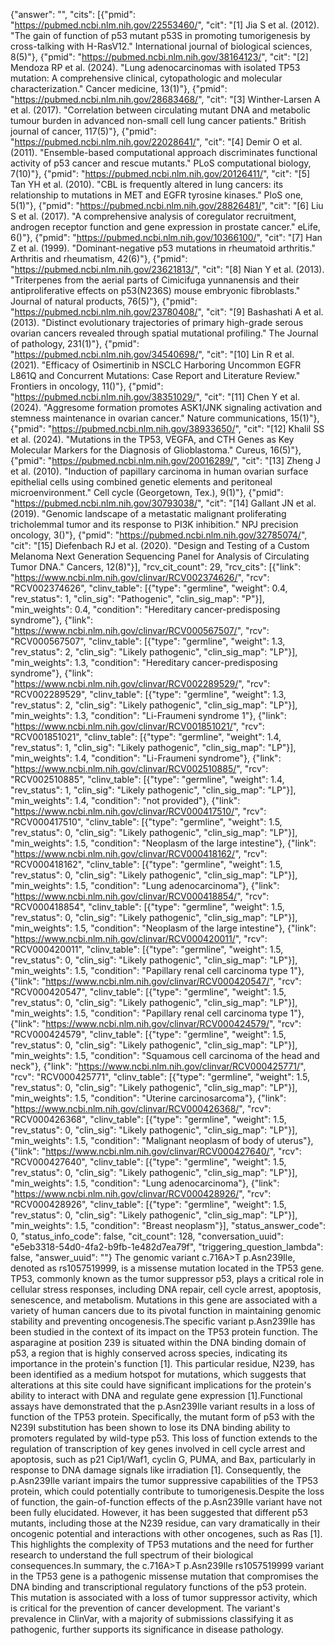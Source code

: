 {"answer": "", "cits": [{"pmid": "https://pubmed.ncbi.nlm.nih.gov/22553460/", "cit": "[1] Jia S et al. (2012). \"The gain of function of p53 mutant p53S in promoting tumorigenesis by cross-talking with H-RasV12.\" International journal of biological sciences, 8(5)"}, {"pmid": "https://pubmed.ncbi.nlm.nih.gov/38164123/", "cit": "[2] Mendoza RP et al. (2024). \"Lung adenocarcinomas with isolated TP53 mutation: A comprehensive clinical, cytopathologic and molecular characterization.\" Cancer medicine, 13(1)"}, {"pmid": "https://pubmed.ncbi.nlm.nih.gov/28683468/", "cit": "[3] Winther-Larsen A et al. (2017). \"Correlation between circulating mutant DNA and metabolic tumour burden in advanced non-small cell lung cancer patients.\" British journal of cancer, 117(5)"}, {"pmid": "https://pubmed.ncbi.nlm.nih.gov/22028641/", "cit": "[4] Demir O et al. (2011). \"Ensemble-based computational approach discriminates functional activity of p53 cancer and rescue mutants.\" PLoS computational biology, 7(10)"}, {"pmid": "https://pubmed.ncbi.nlm.nih.gov/20126411/", "cit": "[5] Tan YH et al. (2010). \"CBL is frequently altered in lung cancers: its relationship to mutations in MET and EGFR tyrosine kinases.\" PloS one, 5(1)"}, {"pmid": "https://pubmed.ncbi.nlm.nih.gov/28826481/", "cit": "[6] Liu S et al. (2017). \"A comprehensive analysis of coregulator recruitment, androgen receptor function and gene expression in prostate cancer.\" eLife, 6()"}, {"pmid": "https://pubmed.ncbi.nlm.nih.gov/10366100/", "cit": "[7] Han Z et al. (1999). \"Dominant-negative p53 mutations in rheumatoid arthritis.\" Arthritis and rheumatism, 42(6)"}, {"pmid": "https://pubmed.ncbi.nlm.nih.gov/23621813/", "cit": "[8] Nian Y et al. (2013). \"Triterpenes from the aerial parts of Cimicifuga yunnanensis and their antiproliferative effects on p53(N236S) mouse embryonic fibroblasts.\" Journal of natural products, 76(5)"}, {"pmid": "https://pubmed.ncbi.nlm.nih.gov/23780408/", "cit": "[9] Bashashati A et al. (2013). \"Distinct evolutionary trajectories of primary high-grade serous ovarian cancers revealed through spatial mutational profiling.\" The Journal of pathology, 231(1)"}, {"pmid": "https://pubmed.ncbi.nlm.nih.gov/34540698/", "cit": "[10] Lin R et al. (2021). \"Efficacy of Osimertinib in NSCLC Harboring Uncommon EGFR L861Q and Concurrent Mutations: Case Report and Literature Review.\" Frontiers in oncology, 11()"}, {"pmid": "https://pubmed.ncbi.nlm.nih.gov/38351029/", "cit": "[11] Chen Y et al. (2024). \"Aggresome formation promotes ASK1/JNK signaling activation and stemness maintenance in ovarian cancer.\" Nature communications, 15(1)"}, {"pmid": "https://pubmed.ncbi.nlm.nih.gov/38933650/", "cit": "[12] Khalil SS et al. (2024). \"Mutations in the TP53, VEGFA, and CTH Genes as Key Molecular Markers for the Diagnosis of Glioblastoma.\" Cureus, 16(5)"}, {"pmid": "https://pubmed.ncbi.nlm.nih.gov/20016289/", "cit": "[13] Zheng J et al. (2010). \"Induction of papillary carcinoma in human ovarian surface epithelial cells using combined genetic elements and peritoneal microenvironment.\" Cell cycle (Georgetown, Tex.), 9(1)"}, {"pmid": "https://pubmed.ncbi.nlm.nih.gov/30793038/", "cit": "[14] Gallant JN et al. (2019). \"Genomic landscape of a metastatic malignant proliferating tricholemmal tumor and its response to PI3K inhibition.\" NPJ precision oncology, 3()"}, {"pmid": "https://pubmed.ncbi.nlm.nih.gov/32785074/", "cit": "[15] Diefenbach RJ et al. (2020). \"Design and Testing of a Custom Melanoma Next Generation Sequencing Panel for Analysis of Circulating Tumor DNA.\" Cancers, 12(8)"}], "rcv_cit_count": 29, "rcv_cits": [{"link": "https://www.ncbi.nlm.nih.gov/clinvar/RCV002374626/", "rcv": "RCV002374626", "clinv_table": [{"type": "germline", "weight": 0.4, "rev_status": 1, "clin_sig": "Pathogenic", "clin_sig_map": "P"}], "min_weights": 0.4, "condition": "Hereditary cancer-predisposing syndrome"}, {"link": "https://www.ncbi.nlm.nih.gov/clinvar/RCV000567507/", "rcv": "RCV000567507", "clinv_table": [{"type": "germline", "weight": 1.3, "rev_status": 2, "clin_sig": "Likely pathogenic", "clin_sig_map": "LP"}], "min_weights": 1.3, "condition": "Hereditary cancer-predisposing syndrome"}, {"link": "https://www.ncbi.nlm.nih.gov/clinvar/RCV002289529/", "rcv": "RCV002289529", "clinv_table": [{"type": "germline", "weight": 1.3, "rev_status": 2, "clin_sig": "Likely pathogenic", "clin_sig_map": "LP"}], "min_weights": 1.3, "condition": "Li-Fraumeni syndrome 1"}, {"link": "https://www.ncbi.nlm.nih.gov/clinvar/RCV001851021/", "rcv": "RCV001851021", "clinv_table": [{"type": "germline", "weight": 1.4, "rev_status": 1, "clin_sig": "Likely pathogenic", "clin_sig_map": "LP"}], "min_weights": 1.4, "condition": "Li-Fraumeni syndrome"}, {"link": "https://www.ncbi.nlm.nih.gov/clinvar/RCV002510885/", "rcv": "RCV002510885", "clinv_table": [{"type": "germline", "weight": 1.4, "rev_status": 1, "clin_sig": "Likely pathogenic", "clin_sig_map": "LP"}], "min_weights": 1.4, "condition": "not provided"}, {"link": "https://www.ncbi.nlm.nih.gov/clinvar/RCV000417510/", "rcv": "RCV000417510", "clinv_table": [{"type": "germline", "weight": 1.5, "rev_status": 0, "clin_sig": "Likely pathogenic", "clin_sig_map": "LP"}], "min_weights": 1.5, "condition": "Neoplasm of the large intestine"}, {"link": "https://www.ncbi.nlm.nih.gov/clinvar/RCV000418162/", "rcv": "RCV000418162", "clinv_table": [{"type": "germline", "weight": 1.5, "rev_status": 0, "clin_sig": "Likely pathogenic", "clin_sig_map": "LP"}], "min_weights": 1.5, "condition": "Lung adenocarcinoma"}, {"link": "https://www.ncbi.nlm.nih.gov/clinvar/RCV000418854/", "rcv": "RCV000418854", "clinv_table": [{"type": "germline", "weight": 1.5, "rev_status": 0, "clin_sig": "Likely pathogenic", "clin_sig_map": "LP"}], "min_weights": 1.5, "condition": "Neoplasm of the large intestine"}, {"link": "https://www.ncbi.nlm.nih.gov/clinvar/RCV000420011/", "rcv": "RCV000420011", "clinv_table": [{"type": "germline", "weight": 1.5, "rev_status": 0, "clin_sig": "Likely pathogenic", "clin_sig_map": "LP"}], "min_weights": 1.5, "condition": "Papillary renal cell carcinoma type 1"}, {"link": "https://www.ncbi.nlm.nih.gov/clinvar/RCV000420547/", "rcv": "RCV000420547", "clinv_table": [{"type": "germline", "weight": 1.5, "rev_status": 0, "clin_sig": "Likely pathogenic", "clin_sig_map": "LP"}], "min_weights": 1.5, "condition": "Papillary renal cell carcinoma type 1"}, {"link": "https://www.ncbi.nlm.nih.gov/clinvar/RCV000424579/", "rcv": "RCV000424579", "clinv_table": [{"type": "germline", "weight": 1.5, "rev_status": 0, "clin_sig": "Likely pathogenic", "clin_sig_map": "LP"}], "min_weights": 1.5, "condition": "Squamous cell carcinoma of the head and neck"}, {"link": "https://www.ncbi.nlm.nih.gov/clinvar/RCV000425771/", "rcv": "RCV000425771", "clinv_table": [{"type": "germline", "weight": 1.5, "rev_status": 0, "clin_sig": "Likely pathogenic", "clin_sig_map": "LP"}], "min_weights": 1.5, "condition": "Uterine carcinosarcoma"}, {"link": "https://www.ncbi.nlm.nih.gov/clinvar/RCV000426368/", "rcv": "RCV000426368", "clinv_table": [{"type": "germline", "weight": 1.5, "rev_status": 0, "clin_sig": "Likely pathogenic", "clin_sig_map": "LP"}], "min_weights": 1.5, "condition": "Malignant neoplasm of body of uterus"}, {"link": "https://www.ncbi.nlm.nih.gov/clinvar/RCV000427640/", "rcv": "RCV000427640", "clinv_table": [{"type": "germline", "weight": 1.5, "rev_status": 0, "clin_sig": "Likely pathogenic", "clin_sig_map": "LP"}], "min_weights": 1.5, "condition": "Lung adenocarcinoma"}, {"link": "https://www.ncbi.nlm.nih.gov/clinvar/RCV000428926/", "rcv": "RCV000428926", "clinv_table": [{"type": "germline", "weight": 1.5, "rev_status": 0, "clin_sig": "Likely pathogenic", "clin_sig_map": "LP"}], "min_weights": 1.5, "condition": "Breast neoplasm"}], "status_answer_code": 0, "status_info_code": false, "cit_count": 128, "conversation_uuid": "e5eb3318-54d0-4fa2-b9fb-1e482d7ea79f", "triggering_question_lambda": false, "answer_uuid": ""}
The genomic variant c.716A>T p.Asn239Ile, denoted as rs1057519999, is a missense mutation located in the TP53 gene. TP53, commonly known as the tumor suppressor p53, plays a critical role in cellular stress responses, including DNA repair, cell cycle arrest, apoptosis, senescence, and metabolism. Mutations in this gene are associated with a variety of human cancers due to its pivotal function in maintaining genomic stability and preventing oncogenesis.The specific variant p.Asn239Ile has been studied in the context of its impact on the TP53 protein function. The asparagine at position 239 is situated within the DNA binding domain of p53, a region that is highly conserved across species, indicating its importance in the protein's function [1]. This particular residue, N239, has been identified as a medium hotspot for mutations, which suggests that alterations at this site could have significant implications for the protein's ability to interact with DNA and regulate gene expression [1].Functional assays have demonstrated that the p.Asn239Ile variant results in a loss of function of the TP53 protein. Specifically, the mutant form of p53 with the N239I substitution has been shown to lose its DNA binding ability to promoters regulated by wild-type p53. This loss of function extends to the regulation of transcription of key genes involved in cell cycle arrest and apoptosis, such as p21 Cip1/Waf1, cyclin G, PUMA, and Bax, particularly in response to DNA damage signals like irradiation [1]. Consequently, the p.Asn239Ile variant impairs the tumor suppressive capabilities of the TP53 protein, which could potentially contribute to tumorigenesis.Despite the loss of function, the gain-of-function effects of the p.Asn239Ile variant have not been fully elucidated. However, it has been suggested that different p53 mutants, including those at the N239 residue, can vary dramatically in their oncogenic potential and interactions with other oncogenes, such as Ras [1]. This highlights the complexity of TP53 mutations and the need for further research to understand the full spectrum of their biological consequences.In summary, the c.716A>T p.Asn239Ile rs1057519999 variant in the TP53 gene is a pathogenic missense mutation that compromises the DNA binding and transcriptional regulatory functions of the p53 protein. This mutation is associated with a loss of tumor suppressor activity, which is critical for the prevention of cancer development. The variant's prevalence in ClinVar, with a majority of submissions classifying it as pathogenic, further supports its significance in disease pathology.
